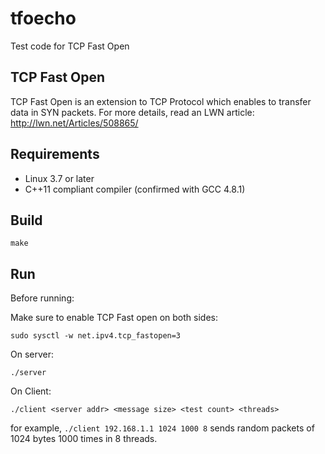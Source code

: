 tfoecho
=======

Test code for TCP Fast Open

## TCP Fast Open

TCP Fast Open is an extension to TCP Protocol which enables to transfer data in SYN packets.
For more details, read an LWN article: http://lwn.net/Articles/508865/

## Requirements

- Linux 3.7 or later
- C++11 compliant compiler (confirmed with GCC 4.8.1)

## Build

    make

## Run

Before running:

Make sure to enable TCP Fast open on both sides:

    sudo sysctl -w net.ipv4.tcp_fastopen=3

On server:

    ./server

On Client:

    ./client <server addr> <message size> <test count> <threads>

for example, `./client 192.168.1.1 1024 1000 8` sends random packets of 1024 bytes 1000 times in 8 threads.
